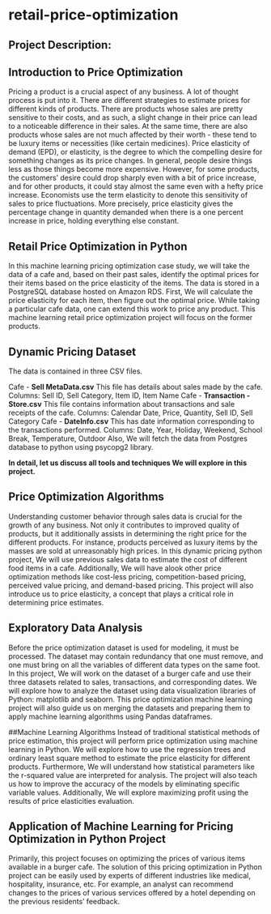 # retail-price-optimization
## Project Description:
## Introduction to Price Optimization
Pricing a product is a crucial aspect of any business. A lot of thought process is put into it. There are different strategies to estimate prices for different kinds of products. There are products whose sales are pretty sensitive to their costs, and as such, a slight change in their price can lead to a noticeable difference in their sales. At the same time, there are also products whose sales are not much affected by their worth - these tend to be luxury items or necessities (like certain medicines). 
Price elasticity of demand (EPD), or elasticity, is the degree to which the compelling desire for something changes as its price changes. In general, people desire things less as those things become more expensive. However, for some products, the customers’ desire could drop sharply even with a bit of price increase, and for other products, it could stay almost the same even with a hefty price increase. Economists use the term elasticity to denote this sensitivity of sales to price fluctuations. More precisely, price elasticity gives the percentage change in quantity demanded when there is a one percent increase in price, holding everything else constant.

## Retail Price Optimization in Python
In this machine learning pricing optimization case study, we will take the data of a cafe and, based on their past sales, identify the optimal prices for their items based on the price elasticity of the items. The data is stored in a PostgreSQL database hosted on Amazon RDS. First, We will calculate the price elasticity for each item, then figure out the optimal price. While taking a particular cafe data, one can extend this work to price any product. This machine learning retail price optimization project will focus on the former products.

## Dynamic Pricing Dataset
The data is contained in three CSV files.

Cafe -  **Sell MetaData.csv** This file has details about sales made by the cafe. 
Columns: Sell ID, Sell Category, Item ID, Item Name
Cafe - **Transaction -Store.csv** This file contains information about transactions and sale receipts of the cafe.
Columns: Calendar Date, Price, Quantity, Sell ID, Sell Category
Cafe - **DateInfo.csv** This has date information corresponding to the transactions performed.
Columns: Date, Year, Holiday, Weekend, School Break, Temperature, Outdoor
Also, We will fetch the data from Postgres database to python using psycopg2 library. 

**In detail, let us discuss all tools and techniques We will explore in this project.**

 

## Price Optimization Algorithms
Understanding customer behavior through sales data is crucial for the growth of any business. Not only it contributes to improved quality of products, but it additionally assists in determining the right price for the different products. For instance, products perceived as luxury items by the masses are sold at unreasonably high prices. In this dynamic pricing python project, We will use previous sales data to estimate the cost of different food items in a cafe. Additionally, We will have alook other price optimization methods like cost-less pricing, competition-based pricing, perceived value pricing, and demand-based pricing. This project will also introduce us to price elasticity, a concept that plays a critical role in determining price estimates.

 

## Exploratory Data Analysis
Before the price optimization dataset is used for modeling, it must be processed. The dataset may contain redundancy that one must remove, and one must bring on all the variables of different data types on the same foot. In this project, We will work on the dataset of a burger cafe and use their three datasets related to sales, transactions, and corresponding dates. We will explore how to analyze the dataset using data visualization libraries of Python: matplotlib and seaborn. This price optimization machine learning project will also guide us on merging the datasets and preparing them to apply machine learning algorithms using Pandas dataframes.

 

##Machine Learning Algorithms
Instead of traditional statistical methods of price estimation, this project will perform price optimization using machine learning in Python. We will explore how to use the regression trees and ordinary least square method to estimate the price elasticity for different products. Furthermore, We will understand how statistical parameters like the r-squared value are interpreted for analysis. The project will also teach us how to improve the accuracy of the models by eliminating specific variable values. Additionally, We will explore maximizing profit using the results of price elasticities evaluation.

 

## Application of Machine Learning for Pricing Optimization in Python Project
Primarily, this project focuses on optimizing the prices of various items available in a burger cafe. The solution of this pricing optimization in Python project can be easily used by experts of different industries like medical, hospitality, insurance, etc. For example, an analyst can recommend changes to the prices of various services offered by a hotel depending on the previous residents’ feedback.
